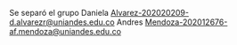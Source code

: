 Se separó el grupo
Daniela Alvarez-202020209-d.alvarezr@uniandes.edu.co
Andres Mendoza-202012676-af.mendoza@uniandes.edu.co

